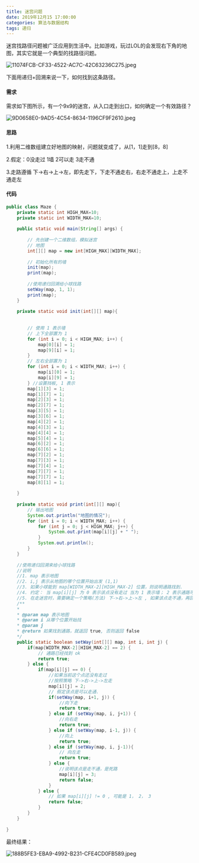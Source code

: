```yaml
---
title: 迷宫问题
date: 2019年12月15 17:00:00
categories: 算法与数据结构
tags: 递归
---
```


迷宫找路径问题被广泛应用到生活中。比如游戏，玩过LOL的会发现右下角的地图，其实它就是一个典型的找路径问题。

![11074FCB-CF33-4522-AC7C-42C63236C275.jpeg](https://i.loli.net/2019/12/15/qQW7wMRGbjlSnU6.jpg)

下面用递归+回溯来说一下，如何找到这条路径。

#### 需求

需求如下图所示，有一个9x9的迷宫，从入口走到出口，如何确定一个有效路径？

![9D0658E0-9AD5-4C54-8634-1196CF9F2610.jpeg](https://i.loli.net/2019/12/15/ROvjUFsabg4dilt.jpg)

#### 思路

1.利用二维数组建立好地图的映射，问题就变成了，从[1，1]走到[8，8]

2.假定：0没走过 1墙 2可以走 3走不通

3.走路遵循 下->右->上->左，即先走下，下走不通走右，右走不通走上，上走不通走左 

#### 代码

```java
public class Maze { 
	private static int HIGH_MAX=10;
	private static int WIDTH_MAX=10;
	
	public static void main(String[] args) {
		
		// 先创建一个二维数组，模拟迷宫
		// 地图
		int[][] map = new int[HIGH_MAX][WIDTH_MAX]; 
		
		// 初始化所有的墙
		init(map);
		print(map);
		
		//使用递归回溯给小球找路
		setWay(map, 1, 1); 
		print(map);
	} 
	
	private static void init(int[][] map){
	
		
		// 使用 1 表示墙
		// 上下全部置为 1 
		for (int i = 0; i < HIGH_MAX; i++) { 
			map[0][i] = 1; 
			map[9][i] = 1; 
		} 
		// 左右全部置为 1 
		for (int i = 0; i < WIDTH_MAX; i++) { 
			map[i][0] = 1; 
			map[i][9] = 1; 
		} //设置挡板, 1 表示
		map[1][3] = 1; 
		map[1][7] = 1;
		map[2][3] = 1;
		map[2][7] = 1;
		map[3][5] = 1;
		map[3][6] = 1;
		map[4][2] = 1;
		map[4][3] = 1;
		map[4][4] = 1;
		map[5][4] = 1;
		map[6][2] = 1;
		map[6][6] = 1;
		map[7][2] = 1;
		map[7][3] = 1;
		map[7][4] = 1;
		map[7][7] = 1;
		map[7][7] = 1;
		map[8][1] = 1;
		
	}
	
	private static void print(int[][] map){
		// 输出地图
		System.out.println("地图的情况"); 
		for (int i = 0; i < WIDTH_MAX; i++) { 
			for (int j = 0; j < HIGH_MAX; j++) { 
				System.out.print(map[i][j] + " ");
			} 
			System.out.println(); 
		} 
	}
		
	//使用递归回溯来给小球找路
	//说明
	//1. map 表示地图
	//2. i,j 表示从地图的哪个位置开始出发 (1,1) 
	//3. 如果小球能到 map[WIDTH_MAX-2][HIGH_MAX-2] 位置，则说明通路找到.
	//4. 约定： 当 map[i][j] 为 0 表示该点没有走过 当为 1 表示墙； 2 表示通路可以走 ； 3 表示该点已经走过，但是走不通
	//5. 在走迷宫时，需要确定一个策略(方法) 下->右->上->左 , 如果该点走不通，再回溯
	/** 
	* 
	* @param map 表示地图
	* @param i 从哪个位置开始找
	* @param j 
	* @return 如果找到通路，就返回 true, 否则返回 false 
	*/
	public static boolean setWay(int[][] map, int i, int j) { 
		if(map[WIDTH_MAX-2][HIGH_MAX-2] == 2) { 
			// 通路已经找到 ok 
			return true; 
		} else { 
			if(map[i][j] == 0) { 
				//如果当前这个点还没有走过
				//按照策略 下->右->上->左走
				map[i][j] = 2; 
				// 假定该点是可以走通.
				if(setWay(map, i+1, j)) {
					//向下走
					return true; 
				} else if (setWay(map, i, j+1)) { 
					//向右走
					return true; 
				} else if (setWay(map, i-1, j)) { 
					//向上
					return true; 
				} else if (setWay(map, i, j-1)){ 
					// 向左走
					return true; 
				} else { 
					//说明该点是走不通，是死路
					map[i][j] = 3;
					return false; 
				} 
			} else { 
				// 如果 map[i][j] != 0 , 可能是 1， 2， 3 
				return false; 
			} 
		} 
	}		
	
}
```

最终结果：

![188B5FE3-EBA9-4992-B231-CFE4CD0FB589.jpeg](https://i.loli.net/2019/12/15/E1Gq8AlD3Pg67IK.jpg)